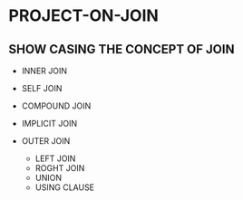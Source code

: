 # PROJECT-ON-JOIN

## SHOW CASING THE CONCEPT OF JOIN

- INNER JOIN
- SELF JOIN
- COMPOUND JOIN
- IMPLICIT JOIN
- OUTER JOIN

   * LEFT JOIN
   * ROGHT JOIN
 
  - UNION
  - USING CLAUSE
